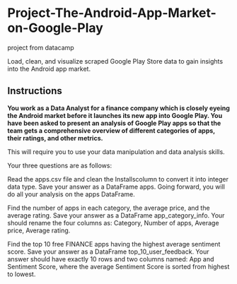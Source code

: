 # Project-The-Android-App-Market-on-Google-Play
project from datacamp


Load, clean, and visualize scraped Google Play Store data to gain insights into the Android app market.
## Instructions 
**You work as a Data Analyst for a finance company which is closely eyeing the Android market before it launches its new app into Google Play. You have been asked to present an analysis of Google Play apps so that the team gets a comprehensive overview of different categories of apps, their ratings, and other metrics.**

This will require you to use your data manipulation and data analysis skills.

Your three questions are as follows:

Read the apps.csv file and clean the Installscolumn to convert it into integer data type. Save your answer as a DataFrame apps. Going forward, you will do all your analysis on the apps DataFrame.

Find the number of apps in each category, the average price, and the average rating. Save your answer as a DataFrame app_category_info. Your should rename the four columns as: Category, Number of apps, Average price, Average rating.

Find the top 10 free FINANCE apps having the highest average sentiment score. Save your answer as a DataFrame top_10_user_feedback. Your answer should have exactly 10 rows and two columns named: App and Sentiment Score, where the average Sentiment Score is sorted from highest to lowest.
